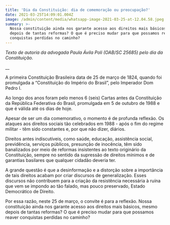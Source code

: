 ```yaml
---
title: 'Dia da Constituição: dia de comemoração ou preocupação?'
date: 2021-03-25T14:09:01.004Z
image: /admin/content/media/whatsapp-image-2021-03-25-at-12.04.58.jpeg
summary: >-
  Nossa constituição ainda nos garante acesso aos direitos mais básicos, mesmo
  depois de tantas reformas? O que é preciso mudar para que possamos reaver
  conquistas perdidas no caminho?
---
```

_Texto de autoria da advogada Paula Ávila Poli (OAB/SC 25685) pelo dia da Constituição._

__

A primeira Constituição Brasileira data de 25 de março de 1824, quando foi promulgada a “Constituição do Império do Brasil”, pelo Imperador Dom Pedro I.

Ao longo dos anos foram pelo menos 6 (seis) Cartas antes da Constituição da República Federativa do Brasil, promulgada em 5 de outubro de 1988 e que é válida até os dias de hoje.

Apesar de ser um dia comemorativo, o momento é de profunda reflexão. Os ataques aos direitos sociais tão celebrados em 1988 - após o fim do regime militar - têm sido constantes e, por que não dizer, diários.

Direitos antes indiscutíveis, como saúde, educação, assistência social, previdência, serviços públicos, presunção de inocência, têm sido banalizados por meio de reformas insistentes ao texto originário da Constituição, sempre no sentido da supressão de direitos mínimos e de garantias basilares que qualquer cidadão deveria ter.

A grande questão é que a desinformação e a distorção sobre a importância de tais direitos acabam por criar discursos de generalização. Esses discursos não contribuem para a criação da resistência necessária à ruína que vem se impondo ao tão falado, mas pouco preservado, Estado Democrático de Direito.

Por essa razão, neste 25 de março, o convite é para a reflexão. Nossa constituição ainda nos garante acesso aos direitos mais básicos, mesmo depois de tantas reformas? O que é preciso mudar para que possamos reaver conquistas perdidas no caminho?
